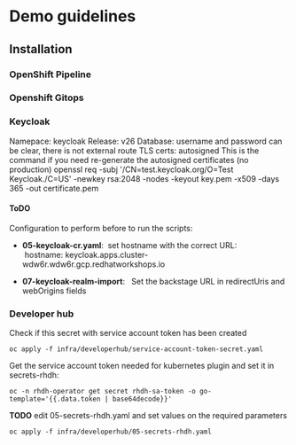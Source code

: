 # Demo guidelines

## Installation

###  OpenShift Pipeline 


### Openshift Gitops
  


### Keycloak

Namepace: keycloak
Release: v26
Database: username and password can be clear, there is not external route
TLS certs: autosigned
This is the command if you need re-generate the autosigned certificates (no production)
        openssl req -subj '/CN=test.keycloak.org/O=Test Keycloak./C=US' -newkey rsa:2048 -nodes -keyout key.pem -x509 -days 365 -out certificate.pem
    
#### ToDO

Configuration to perform before to run the scripts:

- **05-keycloak-cr.yaml**: &nbsp;set hostname with the correct URL:  
   &nbsp;hostname: keycloak.apps.cluster-wdw6r.wdw6r.gcp.redhatworkshops.io

- **07-keycloak-realm-import**: &nbsp; Set the backstage URL in redirectUris and webOrigins fields



### Developer hub


Check if this secret with service account token has been created 

    oc apply -f infra/developerhub/service-account-token-secret.yaml

Get the service account token needed for kubernetes plugin and set it in secrets-rhdh:   

    oc -n rhdh-operator get secret rhdh-sa-token -o go-template='{{.data.token | base64decode}}'

**TODO** edit 05-secrets-rhdh.yaml and set values on the required parameters

    oc apply -f infra/developerhub/05-secrets-rhdh.yaml 
